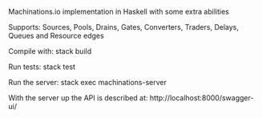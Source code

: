 Machinations.io implementation in Haskell with some extra abilities

Supports: Sources, Pools, Drains, Gates, Converters, Traders, Delays, Queues and Resource edges





Compile with: stack build

Run tests: stack test 

Run the server: stack exec machinations-server

With the server up the API is described at: http://localhost:8000/swagger-ui/
